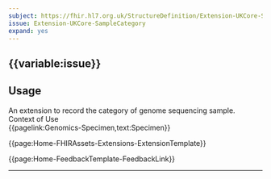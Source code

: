 ```yaml
---
subject: https://fhir.hl7.org.uk/StructureDefinition/Extension-UKCore-SampleCategory
issue: Extension-UKCore-SampleCategory
expand: yes
---
```


## {{variable:issue}}

<h2 id='non-fql-header'>Usage</h2>
An extension to record the category of genome sequencing sample.

<div id='extensionContextofUse'>
<div id='extension-Context-Use-title'>
Context of Use
</div>
<div id='extension-Context-Use-Profiles'>
{{pagelink:Genomics-Specimen,text:Specimen}}
</div>
</div>


{{page:Home-FHIRAssets-Extensions-ExtensionTemplate}}


<div id="Feedback" class="tabcontent">
{{page:Home-FeedbackTemplate-FeedbackLink}}
</div>

---